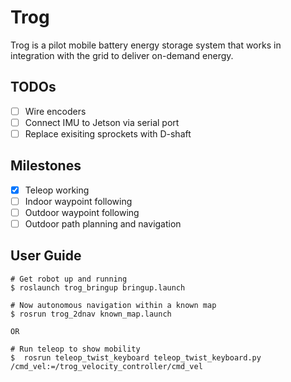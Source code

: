 # Trog
Trog is a pilot mobile battery energy storage system that works in integration with the grid to deliver on-demand energy.  

## TODOs
* [ ] Wire encoders
* [ ] Connect IMU to Jetson via serial port
* [ ] Replace exisiting sprockets with D-shaft

## Milestones
* [X] Teleop working
* [ ] Indoor waypoint following
* [ ] Outdoor waypoint following
* [ ] Outdoor path planning and navigation

## User Guide
    # Get robot up and running
    $ roslaunch trog_bringup bringup.launch

    # Now autonomous navigation within a known map
    $ rosrun trog_2dnav known_map.launch

    OR

    # Run teleop to show mobility
    $  rosrun teleop_twist_keyboard teleop_twist_keyboard.py /cmd_vel:=/trog_velocity_controller/cmd_vel
    



